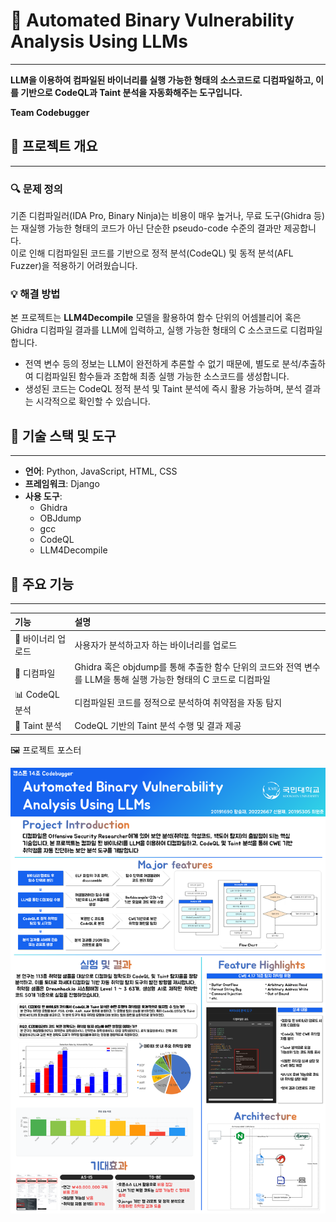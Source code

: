 # 🧠 Automated Binary Vulnerability Analysis Using LLMs
---
**LLM을 이용하여 컴파일된 바이너리를 실행 가능한 형태의 소스코드로 디컴파일하고, 이를 기반으로 CodeQL과 Taint 분석을 자동화해주는 도구입니다.**

**Team Codebugger**


## 📌 프로젝트 개요
---

### 🔍 문제 정의
기존 디컴파일러(IDA Pro, Binary Ninja)는 비용이 매우 높거나, 무료 도구(Ghidra 등)는 재실행 가능한 형태의 코드가 아닌 단순한 pseudo-code 수준의 결과만 제공합니다.  
이로 인해 디컴파일된 코드를 기반으로 정적 분석(CodeQL) 및 동적 분석(AFL Fuzzer)을 적용하기 어려웠습니다.

### 💡 해결 방법
본 프로젝트는 **LLM4Decompile** 모델을 활용하여 함수 단위의 어셈블리어 혹은 Ghidra 디컴파일 결과를 LLM에 입력하고, 실행 가능한 형태의 C 소스코드로 디컴파일합니다.

- 전역 변수 등의 정보는 LLM이 완전하게 추론할 수 없기 때문에, 별도로 분석/추출하여 디컴파일된 함수들과 조합해 최종 실행 가능한 소스코드를 생성합니다.
- 생성된 코드는 CodeQL 정적 분석 및 Taint 분석에 즉시 활용 가능하며, 분석 결과는 시각적으로 확인할 수 있습니다.



## 🔧 기술 스택 및 도구
---


- **언어**: Python, JavaScript, HTML, CSS  
- **프레임워크**: Django  
- **사용 도구**:
  - Ghidra
  - OBJdump
  - gcc
  - CodeQL
  - LLM4Decompile


## 🚀 주요 기능
---
| 기능 | 설명 |
| :-- | :-- |
| 🔼 바이너리 업로드 | 사용자가 분석하고자 하는 바이너리를 업로드 |
| 🧩 디컴파일 | Ghidra 혹은 objdump를 통해 추출한 함수 단위의 코드와 전역 변수를 LLM을 통해 실행 가능한 형태의 C 코드로 디컴파일 |
| 📊 CodeQL 분석 | 디컴파일된 코드를 정적으로 분석하여 취약점을 자동 탐지 |
| 🧬 Taint 분석 | CodeQL 기반의 Taint 분석 수행 및 결과 제공 |



🖼️ 프로젝트 포스터
<p align="center"> <img src="images/poster.png" alt="프로젝트 포스터" width="700"> </p> 
